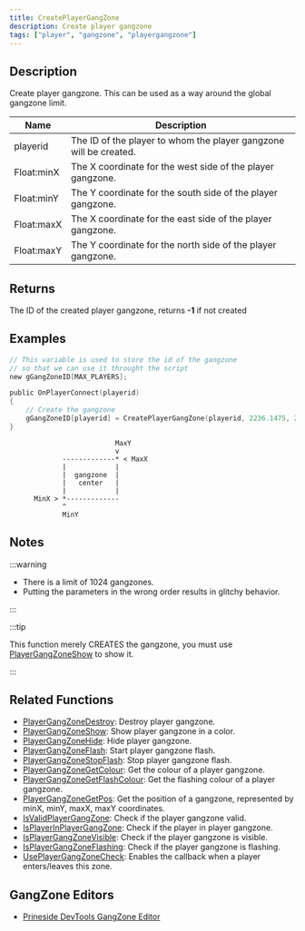 ```yaml
---
title: CreatePlayerGangZone
description: Create player gangzone
tags: ["player", "gangzone", "playergangzone"]
---
```


<VersionWarn version='omp v1.1.0.2612' />

## Description

Create player gangzone. This can be used as a way around the global gangzone limit.

| Name       | Description                                                       |
| ---------- | ----------------------------------------------------------------- |
| playerid   | The ID of the player to whom the player gangzone will be created. |
| Float:minX | The X coordinate for the west side of the player gangzone.        |
| Float:minY | The Y coordinate for the south side of the player gangzone.       |
| Float:maxX | The X coordinate for the east side of the player gangzone.        |
| Float:maxY | The Y coordinate for the north side of the player gangzone.       |

## Returns

The ID of the created player gangzone, returns **-1** if not created

## Examples

```c
// This variable is used to store the id of the gangzone
// so that we can use it throught the script
new gGangZoneID[MAX_PLAYERS];

public OnPlayerConnect(playerid)
{
    // Create the gangzone
    gGangZoneID[playerid] = CreatePlayerGangZone(playerid, 2236.1475, 2424.7266, 2319.1636, 2502.4348);
}
```

```
                          MaxY
                          v
             -------------* < MaxX
             |            |
             |  gangzone  |
             |   center   |
             |            |
      MinX > *-------------
             ^
             MinY
```

## Notes

:::warning

- There is a limit of 1024 gangzones.
- Putting the parameters in the wrong order results in glitchy behavior.

:::

:::tip

This function merely CREATES the gangzone, you must use [PlayerGangZoneShow](PlayerGangZoneShow) to show it.

:::

## Related Functions

- [PlayerGangZoneDestroy](PlayerGangZoneDestroy): Destroy player gangzone.
- [PlayerGangZoneShow](PlayerGangZoneShow): Show player gangzone in a color.
- [PlayerGangZoneHide](PlayerGangZoneHide): Hide player gangzone.
- [PlayerGangZoneFlash](PlayerGangZoneFlash): Start player gangzone flash.
- [PlayerGangZoneStopFlash](PlayerGangZoneStopFlash): Stop player gangzone flash.
- [PlayerGangZoneGetColour](PlayerGangZoneGetColour): Get the colour of a player gangzone.
- [PlayerGangZoneGetFlashColour](PlayerGangZoneGetFlashColour): Get the flashing colour of a player gangzone.
- [PlayerGangZoneGetPos](PlayerGangZoneGetPos): Get the position of a gangzone, represented by minX, minY, maxX, maxY coordinates.
- [IsValidPlayerGangZone](IsValidPlayerGangZone): Check if the player gangzone valid.
- [IsPlayerInPlayerGangZone](IsPlayerInPlayerGangZone): Check if the player in player gangzone.
- [IsPlayerGangZoneVisible](IsPlayerGangZoneVisible): Check if the player gangzone is visible.
- [IsPlayerGangZoneFlashing](IsPlayerGangZoneFlashing): Check if the player gangzone is flashing.
- [UsePlayerGangZoneCheck](UsePlayerGangZoneCheck): Enables the callback when a player enters/leaves this zone.

## GangZone Editors

- [Prineside DevTools GangZone Editor](https://dev.prineside.com/en/gtasa_gangzone_editor/)
